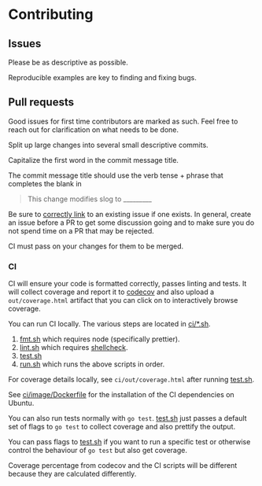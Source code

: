 # Contributing

## Issues

Please be as descriptive as possible.

Reproducible examples are key to finding and fixing bugs.

## Pull requests

Good issues for first time contributors are marked as such. Feel free to
reach out for clarification on what needs to be done.

Split up large changes into several small descriptive commits.

Capitalize the first word in the commit message title.

The commit message title should use the verb tense + phrase that completes the blank in

> This change modifies slog to \_\_\_\_\_\_\_\_\_

Be sure to [correctly link](https://help.github.com/en/articles/closing-issues-using-keywords)
to an existing issue if one exists. In general, create an issue before a PR to get some
discussion going and to make sure you do not spend time on a PR that may be rejected.

CI must pass on your changes for them to be merged.

### CI

CI will ensure your code is formatted correctly, passes linting and tests.
It will collect coverage and report it to [codecov](https://codecov.io/gh/cdr/slog)
and also upload a `out/coverage.html` artifact that you can click on to interactively
browse coverage.

You can run CI locally. The various steps are located in [ci/\*.sh](../ci).

1. [fmt.sh](../ci/fmt.sh) which requires node (specifically prettier).
1. [lint.sh](../ci/lint.sh) which requires [shellcheck](https://github.com/koalaman/shellcheck#installing).
1. [test.sh](../ci/test.sh)
1. [run.sh](../ci/run.sh) which runs the above scripts in order.

For coverage details locally, see `ci/out/coverage.html` after running [test.sh](../ci/test.sh).

See [ci/image/Dockerfile](../ci/image/Dockerfile) for the installation of the CI dependencies on Ubuntu.

You can also run tests normally with `go test`. [test.sh](../ci/test.sh) just passes a default set of flags to
`go test` to collect coverage and also prettify the output.

You can pass flags to [test.sh](../ci/test.sh) if you want to run a specific test or otherwise
control the behaviour of `go test` but also get coverage.

Coverage percentage from codecov and the CI scripts will be different because they are calculated differently.
